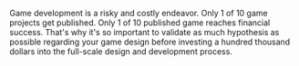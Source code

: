 Game development is a risky and costly endeavor. Only 1 of 10 game projects get published. Only 1 of 10 published game reaches financial success. That's why it's so important to validate as much hypothesis as possible regarding your game design before investing a hundred thousand dollars into the full-scale design and development process.